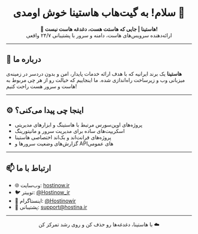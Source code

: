 <h1 align="center">سلام! به گیت‌هاب هاستینا خوش اومدی 👋</h1>

<p align="center">
  <strong>🚀 هاستینا | جایی که هاستت هست، دغدغه هاست نیست!</strong><br>
  ارائه‌دهنده سرویس‌های هاست، دامنه و سرور با پشتیبانی ۲۴/۷ واقعی
</p>

---

## 🧠 درباره ما

**هاستینا** یک برند ایرانیه که با هدف ارائه خدمات پایدار، امن و بدون دردسر در زمینه‌ی میزبانی وب و زیرساخت راه‌اندازی شده. ما اینجاییم که خیالت رو از هر چی مربوط به هاست و سرور هست راحت کنیم!

---

## ⚙️ اینجا چی پیدا می‌کنی؟

- پروژه‌های اوپن‌سورس مرتبط با هاستینگ و ابزارهای مدیریتی  
- اسکریپت‌های ساده برای مدیریت سرور و مانیتورینگ  
- پروژه‌های فرانت‌اند و بک‌اند اختصاصی هاستینا  
- گزارش‌های وضعیت سرورها و APIهای عمومی

---

## 📫 ارتباط با ما

- 🌐 وب‌سایت: [hostinow.ir](https://hostinow.ir)  
- 🐦 توییتر: [@Hostinow_ir](https://x.com/Hostinow_ir)  
- 💬 اینستاگرام: [@Hostinowir](https://instagram.com/Hostinowir)  
- 📩 پشتیبانی: [support@hostina.ir](mailto:support@hostinow.ir)

---

<p align="center">
  با هاستینا، دغدغه‌ها رو حذف کن و روی رشد تمرکز کن ☁️
</p>
